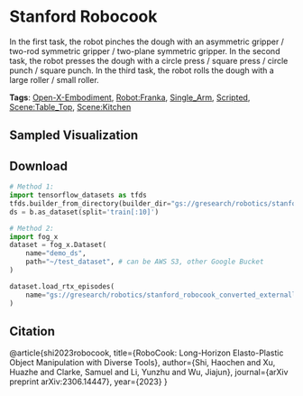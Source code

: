 # Stanford Robocook

In the first task, the robot pinches the dough with an asymmetric gripper / two-rod symmetric gripper / two-plane symmetric gripper. In the second task, the robot presses the dough with a circle press / square press / circle punch / square punch. In the third task, the robot rolls the dough with a large roller / small roller.

**Tags**: [Open-X-Embodiment](https://github.com/KeplerC/oed-playground/tree/main/pages/tags/Open-X-Embodiment.md), [Robot:Franka](https://github.com/KeplerC/oed-playground/tree/main/pages/tags/Robot:Franka.md), [Single_Arm](https://github.com/KeplerC/oed-playground/tree/main/pages/tags/Single_Arm.md), [Scripted](https://github.com/KeplerC/oed-playground/tree/main/pages/tags/Scripted.md), [Scene:Table_Top](https://github.com/KeplerC/oed-playground/tree/main/pages/tags/Scene:Table_Top.md), [Scene:Kitchen](https://github.com/KeplerC/oed-playground/tree/main/pages/tags/Scene:Kitchen.md)

## Sampled Visualization



## Download


```python
# Method 1: 
import tensorflow_datasets as tfds
tfds.builder_from_directory(builder_dir="gs://gresearch/robotics/stanford_robocook_converted_externally_to_rlds/0.1.0")
ds = b.as_dataset(split='train[:10]')

# Method 2:
import fog_x
dataset = fog_x.Dataset(
    name="demo_ds",
    path="~/test_dataset", # can be AWS S3, other Google Bucket
)  

dataset.load_rtx_episodes(
    name="gs://gresearch/robotics/stanford_robocook_converted_externally_to_rlds/0.1.0",
)
```


## Citation

@article{shi2023robocook,
  title={RoboCook: Long-Horizon Elasto-Plastic Object Manipulation with Diverse Tools},
  author={Shi, Haochen and Xu, Huazhe and Clarke, Samuel and Li, Yunzhu and Wu, Jiajun},
  journal={arXiv preprint arXiv:2306.14447},
  year={2023}
}